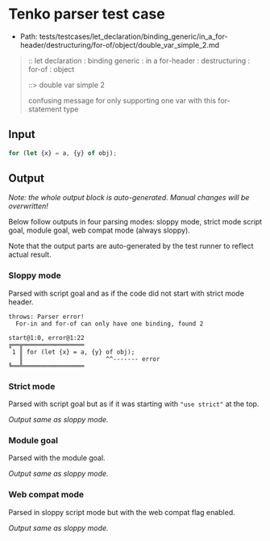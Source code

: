# Tenko parser test case

- Path: tests/testcases/let_declaration/binding_generic/in_a_for-header/destructuring/for-of/object/double_var_simple_2.md

> :: let declaration : binding generic : in a for-header : destructuring : for-of : object
>
> ::> double var simple 2
>
> confusing message for only supporting one var with this for-statement type

## Input

`````js
for (let {x} = a, {y} of obj);
`````

## Output

_Note: the whole output block is auto-generated. Manual changes will be overwritten!_

Below follow outputs in four parsing modes: sloppy mode, strict mode script goal, module goal, web compat mode (always sloppy).

Note that the output parts are auto-generated by the test runner to reflect actual result.

### Sloppy mode

Parsed with script goal and as if the code did not start with strict mode header.

`````
throws: Parser error!
  For-in and for-of can only have one binding, found 2

start@1:0, error@1:22
╔══╦═════════════════
 1 ║ for (let {x} = a, {y} of obj);
   ║                       ^^------- error
╚══╩═════════════════

`````

### Strict mode

Parsed with script goal but as if it was starting with `"use strict"` at the top.

_Output same as sloppy mode._

### Module goal

Parsed with the module goal.

_Output same as sloppy mode._

### Web compat mode

Parsed in sloppy script mode but with the web compat flag enabled.

_Output same as sloppy mode._
